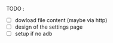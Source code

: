 TODO : 

- [ ] dowload file content (maybe via http)
- [ ] design of the settings page
- [ ] setup if no adb
